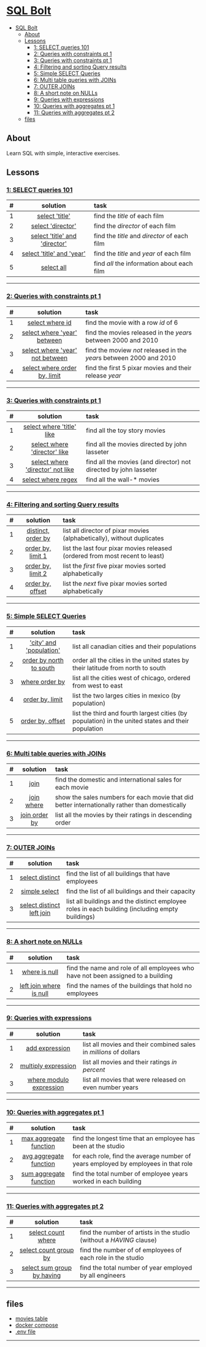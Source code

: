 # [SQL Bolt](https://sqlbolt.com)

- [SQL Bolt](#sql-bolt)
  - [About](#about)
  - [Lessons](#lessons)
    - [1: SELECT queries 101](#1-select-queries-101)
    - [2: Queries with constraints pt 1](#2-queries-with-constraints-pt-1)
    - [3: Queries with constraints pt 1](#3-queries-with-constraints-pt-1)
    - [4: Filtering and sorting Query results](#4-filtering-and-sorting-query-results)
    - [5: Simple SELECT Queries](#5-simple-select-queries)
    - [6: Multi table queries with JOINs](#6-multi-table-queries-with-joins)
    - [7: OUTER JOINs](#7-outer-joins)
    - [8: A short note on NULLs](#8-a-short-note-on-nulls)
    - [9: Queries with expressions](#9-queries-with-expressions)
    - [10: Queries with aggregates pt 1](#10-queries-with-aggregates-pt-1)
    - [11: Queries with aggregates pt 2](#11-queries-with-aggregates-pt-2)
  - [files](#files)

## About
Learn SQL with simple, interactive exercises.

## Lessons
### [1: SELECT queries 101](https://sqlbolt.com/lesson/select_queries_introduction)

#|solution|task
:-:|:-:|:--
1|[select 'title'](./solution/ex01/task01_01.sql)|find the *title* of each film
2|[select 'director'](./solution/ex01/task01_02.sql)|find the *director* of each film
3|[select 'title' and 'director'](./solution/ex01/task01_03.sql)|find the *title* and *director* of each film
4|[select 'title' and 'year'](./solution/ex01/task01_04.sql)|find the *title* and *year* of each film
5|[select all](./solution/ex01/task01_05.sql)|find *all* the information about each film
<hr/>

### [2: Queries with constraints pt 1](https://sqlbolt.com/lesson/select_queries_with_constraints)

#|solution|task
:-:|:-:|:--
1|[select where id](./solution/ex02/task02_01.sql)|find the movie with a row *id* of 6
2|[select where 'year' between](./solution/ex02/task02_02.sql)|find the movies released in the *year*s between 2000 and 2010
3|[select where 'year' not between](./solution/ex02/task02_03.sql)|find the moview *not* released in the *year*s between 2000 and 2010
4|[select where order by, limit](./solution/ex02/task02_04.sql)|find the first 5 pixar movies and their release *year*
<hr/>

### [3: Queries with constraints pt 1](https://sqlbolt.com/lesson/select_queries_with_constraints)

#|solution|task
:-:|:-:|:--
1|[select where 'title' like](./solution/ex03/task03_01.sql)|find all the toy story movies
2|[select where 'director' like](./solution/ex03/task03_02.sql)|find all the movies directed by john lasseter
3|[select where 'director' not like](./solution/ex03/task03_03.sql)|find all the movies (and director) not directed by john lasseter
4|[select where regex](./solution/ex03/task03_04.sql)|find all the wall-\* movies
<hr/>

### [4: Filtering and sorting Query results](https://sqlbolt.com/lesson/filtering_sorting_query_results)

#|solution|task
:-:|:-:|:--
1|[distinct, order by](./solution/ex04/task04_01.sql)|list all director of pixar movies (alphabetically), without duplicates
2|[order by, limit 1](./solution/ex04/task04_02.sql)|list the last four pixar movies released (ordered from most recent to least)
3|[order by, limit 2](./solution/ex04/task04_03.sql)|list the *first* five pixar movies sorted alphabetically
4|[order by, offset](./solution/ex04/task04_04.sql)|list the *next* five pixar movies sorted alphabetically
<hr/>

### [5: Simple SELECT Queries](https://sqlbolt.com/lesson/select_queries_review)

#|solution|task
:-:|:-:|:--
1|['city' and 'population'](./solution/ex05/task05_01.sql)|list all canadian cities and their populations
2|[order by north to south](./solution/ex05/task05_02.sql)|order all the cities in the united states by their latitude from north to south
3|[where order by](./solution/ex05/task05_03.sql)|list all the cities west of chicago, ordered from west to east
4|[order by, limit](./solution/ex05/task05_04.sql)|list the two larges cities in mexico (by population)
5|[order by, offset](./solution/ex05/task05_05.sql)|list the third and fourth largest cities (by population) in the united states and their population
<hr/>

### [6: Multi table queries with JOINs](https://sqlbolt.com/lesson/select_queries_with_joins)

#|solution|task
:-:|:-:|:--
1|[join](./solution/ex06/task06_01.sql)|find the domestic and international sales for each movie
2|[join where](./solution/ex06/task06_02.sql)|show the sales numbers for each movie that did better internationally rather than domestically
3|[join order by](./solution/ex06/task06_03.sql)|list all the movies by their ratings in descending order
<hr/>

### [7: OUTER JOINs](https://sqlbolt.com/lesson/select_queries_with_outer_joins)

#|solution|task
:-:|:-:|:--
1|[select distinct](./solution/ex07/task07_01.sql)|find the list of all buildings that have employees
2|[simple select](./solution/ex07/task07_02.sql)|find the list of all buildings and their capacity
3|[select distinct left join](./solution/ex07/task07_03.sql)|list all buildings and the distinct employee roles in each building (including empty buildings)
<hr/>

### [8: A short note on NULLs](https://sqlbolt.com/lesson/)

#|solution|task
:-:|:-:|:--
1|[where is null](./solution/ex08/task08_01.sql)|find the name and role of all employees who have not been assigned to a building
2|[left join where is null](./solution/ex08/task08_02.sql)|find the names of the buildings that hold no employees
<hr/>

### [9: Queries with expressions](https://sqlbolt.com/lesson/select_queries_with_expressions)

#|solution|task
:-:|:-:|:--
1|[add expression](./solution/ex09/task09_01.sql)|list all movies and their combined sales in *millions* of dollars
2|[multiply expression](./solution/ex09/task09_02.sql)|list all movies and their ratings *in percent*
3|[where modulo expression](./solution/ex09/task09_03.sql)|list all movies that were released on even number years
<hr/>

### [10: Queries with aggregates pt 1](https://sqlbolt.com/lesson/select_queries_with_aggregates)

#|solution|task
:-:|:-:|:--
1|[max aggregate function](./solution/ex10/task10_01.sql)|find the longest time that an employee has been at the studio
2|[avg aggregate function](./solution/ex10/task10_02.sql)|for each role, find the average number of years employed by employees in that role
3|[sum aggregate function](./solution/ex10/task10_03.sql)|find the total number of employee years worked in each building
<hr/>

### [11: Queries with aggregates pt 2](https://sqlbolt.com/lesson/select_queries_with_aggregates_pt_2)

#|solution|task
:-:|:-:|:--
1|[select count where](./solution/ex11/task11_01.sql)|find the number of artists in the studio (without a *HAVING* clause)
2|[select count group by](./solution/ex11/task11_02.sql)|find the number of of employees of each role in the studio
3|[select sum group by having](./solution/ex11/task11_03.sql)|find the total number of year employed by all engineers
<hr/>

<!--

### [](https://sqlbolt.com/lesson/)

#|solution|task
:-:|:-:|:--
1|[](./solution/ex00/task00_01.sql)|
<hr/>
-->

## files
- [movies table](./db/init/init.sql)
- [docker compose](./db/docker-compose.yml)
- [.env file](./db/.env)
<hr/>

